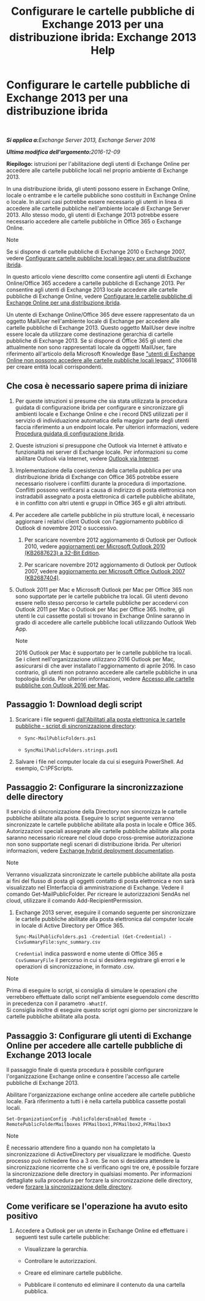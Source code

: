 ﻿---
title: 'Configurare le cartelle pubbliche di Exchange 2013 per una distribuzione ibrida: Exchange 2013 Help'
TOCTitle: Configurare le cartelle pubbliche di Exchange 2013 per una distribuzione ibrida
ms:assetid: b828520f-022c-4fcb-ab68-e1c330e87c33
ms:mtpsurl: https://technet.microsoft.com/it-it/library/Dn986544(v=EXCHG.150)
ms:contentKeyID: 65296580
ms.date: 05/23/2018
mtps_version: v=EXCHG.150
ms.translationtype: MT
---

# Configurare le cartelle pubbliche di Exchange 2013 per una distribuzione ibrida

 

_<strong>Si applica a:</strong>Exchange Server 2013, Exchange Server 2016_

_<strong>Ultima modifica dell'argomento:</strong>2016-12-09_

**Riepilogo:** istruzioni per l'abilitazione degli utenti di Exchange Online per accedere alle cartelle pubbliche locali nel proprio ambiente di Exchange 2013.

In una distribuzione ibrida, gli utenti possono essere in Exchange Online, locale o entrambe e le cartelle pubbliche sono costituiti in Exchange Online o locale. In alcuni casi potrebbe essere necessario gli utenti in linea di accedere alle cartelle pubbliche nell'ambiente locale di Exchange Server 2013. Allo stesso modo, gli utenti di Exchange 2013 potrebbe essere necessario accedere alle cartelle pubbliche in Office 365 o Exchange Online.


> [!NOTE]
> Se si dispone di cartelle pubbliche di Exchange 2010 o Exchange 2007, vedere <A href="configure-legacy-on-premises-public-folders-for-a-hybrid-deployment-exchange-2013-help.md">Configurare cartelle pubbliche locali legacy per una distribuzione ibrida</A>.



In questo articolo viene descritto come consentire agli utenti di Exchange Online/Office 365 accedere a cartelle pubbliche di Exchange 2013. Per consentire agli utenti di Exchange 2013 locale accedere alle cartelle pubbliche di Exchange Online, vedere [Configurare le cartelle pubbliche di Exchange Online per una distribuzione ibrida](configure-exchange-online-public-folders-for-a-hybrid-deployment-exchange-2013-help.md).

Un utente di Exchange Online/Office 365 deve essere rappresentato da un oggetto MailUser nell'ambiente locale di Exchange per accedere alle cartelle pubbliche di Exchange 2013. Questo oggetto MailUser deve inoltre essere locale da utilizzare come destinazione gerarchia di cartelle pubbliche di Exchange 2013. Se si dispone di Office 365 gli utenti che attualmente non sono rappresentati locale da oggetti MailUser, fare riferimento all'articolo della Microsoft Knowledge Base ["utenti di Exchange Online non possono accedere alle cartelle pubbliche locali legacy"](https://go.microsoft.com/fwlink/p/?linkid=699451) 3106618 per creare entità locali corrispondenti.

## Che cosa è necessario sapere prima di iniziare

1.  Per queste istruzioni si presume che sia stata utilizzata la procedura guidata di configurazione ibrida per configurare e sincronizzare gli ambienti locale e Exchange Online e che i record DNS utilizzati per il servizio di individuazione automatica della maggior parte degli utenti faccia riferimento a un endpoint locale. Per ulteriori informazioni, vedere [Procedura guidata di configurazione ibrida](hybrid-configuration-wizard-exchange-2013-help.md).

2.  Queste istruzioni si presuppone che Outlook via Internet è attivato e funzionalità nei server di Exchange locale. Per informazioni su come abilitare Outlook via Internet, vedere [Outlook via Internet](https://technet.microsoft.com/it-it/library/bb123741\(v=exchg.150\)).

3.  Implementazione della coesistenza della cartella pubblica per una distribuzione ibrida di Exchange con Office 365 potrebbe essere necessario risolvere i conflitti durante la procedura di importazione. Conflitti possono verificarsi a causa di indirizzo di posta elettronica non instradabili assegnato a posta elettronica di cartelle pubbliche abilitate, è in conflitto con altri utenti e gruppi in Office 365 e gli altri attributi.

4.  Per accedere alle cartelle pubbliche in più strutture locali, è necessario aggiornare i relativi client Outlook con l'aggiornamento pubblico di Outlook di novembre 2012 o successivo.
    
    1.  Per scaricare novembre 2012 aggiornamento di Outlook per Outlook 2010, vedere [aggiornamenti per Microsoft Outlook 2010 (KB2687623) a 32-Bit Edition](https://www.microsoft.com/en-us/download/details.aspx?id=35702).
    
    2.  Per scaricare novembre 2012 aggiornamento di Outlook per Outlook 2007, vedere [aggiornamento per Microsoft Office Outlook 2007 (KB2687404)](https://www.microsoft.com/en-us/download/details.aspx?id=35718).

5.  Outlook 2011 per Mac e Microsoft Outlook per Mac per Office 365 non sono supportate per le cartelle pubbliche tra locali. Gli utenti devono essere nello stesso percorso le cartelle pubbliche per accedervi con Outlook 2011 per Mac o Outlook per Mac per Office 365. Inoltre, gli utenti le cui cassette postali si trovano in Exchange Online saranno in grado di accedere alle cartelle pubbliche locali utilizzando Outlook Web App.
    

    > [!NOTE]
    > 2016 Outlook per Mac è supportato per le cartelle pubbliche tra locali. Se i client nell'organizzazione utilizzano 2016 Outlook per Mac, assicurarsi di che aver installato l'aggiornamento di aprile 2016. In caso contrario, gli utenti non potranno accedere alle cartelle pubbliche in una topologia ibrida. Per ulteriori informazioni, vedere <A href="https://technet.microsoft.com/it-it/library/mt788631(v=exchg.150)">Accesso alle cartelle pubbliche con Outlook 2016 per Mac</A>.



## Passaggio 1: Download degli script

1.  Scaricare i file seguenti [dall'Abilitati alla posta elettronica le cartelle pubbliche - script di sincronizzazione directory](https://www.microsoft.com/en-us/download/details.aspx?id=46381):
    
      - `Sync-MailPublicFolders.ps1`
    
      - `SyncMailPublicFolders.strings.psd1`

2.  Salvare i file nel computer locale da cui si eseguirà PowerShell. Ad esempio, C:\\PFScripts.

## Passaggio 2: Configurare la sincronizzazione delle directory

Il servizio di sincronizzazione della Directory non sincronizza le cartelle pubbliche abilitate alla posta. Eseguire lo script seguente verranno sincronizzate le cartelle pubbliche abilitate alla posta in locale e Office 365. Autorizzazioni speciali assegnate alle cartelle pubbliche abilitate alla posta saranno necessario ricreare nel cloud dopo cross-premise autorizzazione non sono supportate negli scenari di distribuzione ibrida. Per ulteriori informazioni, vedere [Exchange hybrid deployment documentation](exchange-server-hybrid-deployments-exchange-2013-help.md).


> [!NOTE]
> Verranno visualizzata sincronizzate le cartelle pubbliche abilitate alla posta ai fini del flusso di posta gli oggetti contatto di posta elettronica e non sarà visualizzato nel EInterfaccia di amministrazione di Exchange. Vedere il comando Get-MailPublicFolder. Per ricreare le autorizzazioni SendAs nel cloud, utilizzare il comando Add-RecipientPermission.



1.  Exchange 2013 server, eseguire il comando seguente per sincronizzare le cartelle pubbliche abilitate alla posta elettronica dal computer locale in locale di Active Directory per Office 365.
    
        Sync-MailPublicFolders.ps1 -Credential (Get-Credential) -CsvSummaryFile:sync_summary.csv
    
    `Credential` indica password e nome utente di Office 365 e `CsvSummaryFile` il percorso in cui si desidera registrare gli errori e le operazioni di sincronizzazione, in formato .csv.


> [!NOTE]
> Prima di eseguire lo script, si consiglia di simulare le operazioni che verrebbero effettuate dallo script nell'ambiente eseguendolo come descritto in precedenza con il parametro <CODE>-WhatIf</CODE>.<BR>Si consiglia inoltre di eseguire questo script ogni giorno per sincronizzare le cartelle pubbliche abilitate alla posta.



## Passaggio 3: Configurare gli utenti di Exchange Online per accedere alle cartelle pubbliche di Exchange 2013 locale

Il passaggio finale di questa procedura è possibile configurare l'organizzazione Exchange online e consentire l'accesso alle cartelle pubbliche di Exchange 2013.

Abilitare l'organizzazione exchange online accedere alle cartelle pubbliche locale. Farà riferimento a tutti i è nella cartella pubblica cassette postali locali.

    Set-OrganizationConfig -PublicFoldersEnabled Remote -RemotePublicFolderMailboxes PFMailbox1,PFMailbox2,PFMailbox3


> [!NOTE]
> È necessario attendere fino a quando non ha completato la sincronizzazione di ActiveDirectory per visualizzare le modifiche. Questo processo può richiedere fino a 3 ore. Se non si desidera attendere la sincronizzazione ricorrente che si verificano ogni tre ore, è possibile forzare la sincronizzazione delle directory in qualsiasi momento. Per informazioni dettagliate sulla procedura per forzare la sincronizzazione delle directory, vedere <A href="http://technet.microsoft.com/en-us/library/jj151771.aspx">forzare la sincronizzazione delle directory</A>.



## Come verificare se l'operazione ha avuto esito positivo

1.  Accedere a Outlook per un utente in Exchange Online ed effettuare i seguenti test sulle cartelle pubbliche:
    
      - Visualizzare la gerarchia.
    
      - Controllare le autorizzazioni.
    
      - Creare ed eliminare cartelle pubbliche.
    
      - Pubblicare il contenuto ed eliminare il contenuto da una cartella pubblica.

